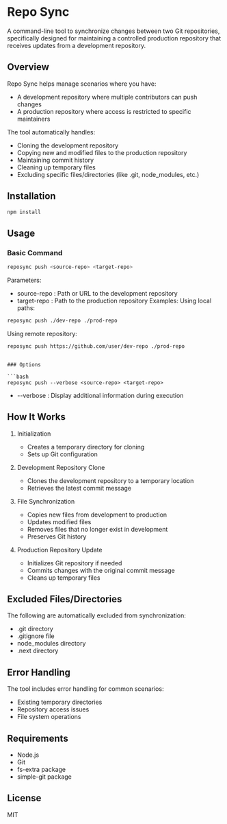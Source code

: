 # Repo Sync

A command-line tool to synchronize changes between two Git repositories, specifically designed for maintaining a controlled production repository that receives updates from a development repository.

## Overview

Repo Sync helps manage scenarios where you have:
- A development repository where multiple contributors can push changes
- A production repository where access is restricted to specific maintainers

The tool automatically handles:
- Cloning the development repository
- Copying new and modified files to the production repository
- Maintaining commit history
- Cleaning up temporary files
- Excluding specific files/directories (like .git, node_modules, etc.)

## Installation

```bash
npm install
```

## Usage

### Basic Command

```bash
reposync push <source-repo> <target-repo>
 ```
 Parameters:
- source-repo : Path or URL to the development repository
- target-repo : Path to the production repository Examples:
Using local paths:

```bash
reposync push ./dev-repo ./prod-repo
 ```

Using remote repository:

```bash
reposync push https://github.com/user/dev-repo ./prod-repo
 ```
```

### Options

```bash
reposync push --verbose <source-repo> <target-repo>
 ```

- --verbose : Display additional information during execution

## How It Works

1. Initialization
   - Creates a temporary directory for cloning
   - Sets up Git configuration

2. Development Repository Clone
   - Clones the development repository to a temporary location
   - Retrieves the latest commit message

3. File Synchronization
   - Copies new files from development to production
   - Updates modified files
   - Removes files that no longer exist in development
   - Preserves Git history

4. Production Repository Update
   - Initializes Git repository if needed
   - Commits changes with the original commit message
   - Cleans up temporary files

## Excluded Files/Directories

The following are automatically excluded from synchronization:
- .git directory
- .gitignore file
- node_modules directory
- .next directory

## Error Handling

The tool includes error handling for common scenarios:
- Existing temporary directories
- Repository access issues
- File system operations

## Requirements
- Node.js
- Git
- fs-extra package
- simple-git package

## License

MIT
